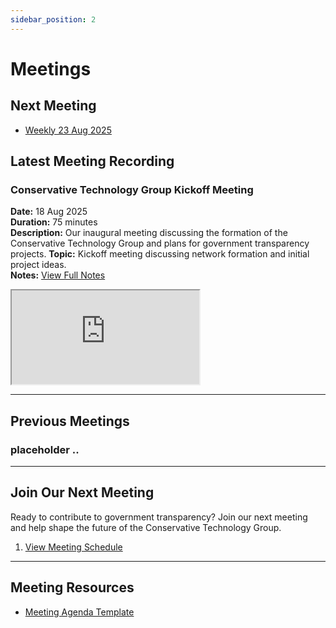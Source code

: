 ```yaml
---
sidebar_position: 2
---
```


# Meetings

## Next Meeting
- [Weekly 23 Aug 2025](/docs/meeting-agendas/)

## Latest Meeting Recording

### Conservative Technology Group Kickoff Meeting

**Date:** 18 Aug 2025  
**Duration:** 75 minutes  
**Description:** Our inaugural meeting discussing the formation of the Conservative Technology Group and plans for government transparency projects.
**Topic:** Kickoff meeting discussing network formation and initial project ideas.  
**Notes:** [View Full Notes](/docs/meeting-notes/18-aug-2025.md)

<iframe
  src="https://www.youtube.com/embed/GQs90jH7Yc8?si=Q3nCpwFVotJVEe5w"
  title="Latest Conservative Technology Group Meeting"
  style={{
    width: '100%',
    height: '400px',
    border: 'none',
    borderRadius: '8px'
  }}
  allow="accelerometer; autoplay; clipboard-write; encrypted-media; gyroscope; picture-in-picture"
  allowFullScreen>
</iframe>

---

## Previous Meetings

### placeholder ..


---

## Join Our Next Meeting

Ready to contribute to government transparency? Join our next meeting and help shape the future of the Conservative Technology Group.

1. [View Meeting Schedule](/docs/schedule)

---

## Meeting Resources

- [Meeting Agenda Template](/docs/templates/meeting-agenda)
